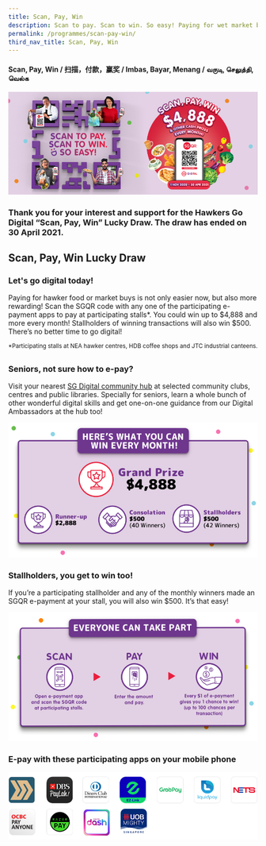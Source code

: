 ```yaml
---
title: Scan, Pay, Win
description: Scan to pay. Scan to win. So easy! Paying for wet market buys or hawker foods is not just easier now, but also more rewarding! Look out for the Scan, Pay, Win sticker and simply scan the SGQR code to e-pay at participating stalls*. You could win up to $4,888 and more every month! Stallholders of winning transactions will also win $500!
permalink: /programmes/scan-pay-win/
third_nav_title: Scan, Pay, Win
---
```


#### Scan, Pay, Win / 扫描，付款，赢奖 / Imbas, Bayar, Menang / வருடி, செலுத்தி, வெல்க

![Scan, Pay, Win](/images/programmes/IMDA_SPW_KV.jpg)

### Thank you for your interest and support for the Hawkers Go Digital “Scan, Pay, Win” Lucky Draw. The draw has ended on 30 April 2021.

## Scan, Pay, Win Lucky Draw

### Let's go digital today!

Paying for hawker food or market buys is not only easier now, but also more rewarding! Scan the SGQR code with any one of the participating e-payment apps to pay at participating stalls*. You could win up to $4,888 and more every month! Stallholders of winning transactions will also win $500. There’s no better time to go digital!

<sup>*Participating stalls at NEA hawker centres, HDB coffee shops and JTC industrial canteens.</sup>

### Seniors, not sure how to e-pay? 

Visit your nearest [SG Digital community hub](/sg-digital-community-hubs) at selected community clubs, centres and public libraries. Specially for seniors, learn a whole bunch of other wonderful digital skills and get one-on-one guidance from our Digital Ambassadors at the hub too!

![Here's what you can win every month!](/images/programmes/IMDA_SPW_Prizes.jpg)

### Stallholders, you get to win too!

If you’re a participating stallholder and any of the monthly winners made an SGQR e-payment at your stall, you will also win $500. It’s that easy!

![Everyone can take part](/images/programmes/IMDA_SPW_TakePart.jpg)

### E-pay with these participating apps on your mobile phone 

![Mobile Apps](/images/programmes/IMDA_SPW_Apps_2.jpg)
